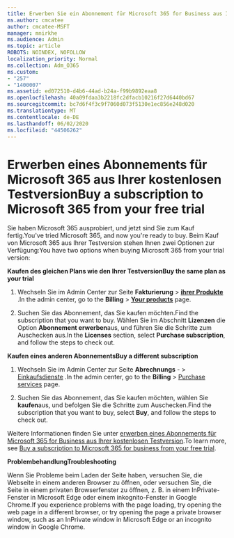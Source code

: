 ```yaml
---
title: Erwerben Sie ein Abonnement für Microsoft 365 for Business aus Ihrer kostenlosen Testversion.
ms.author: cmcatee
author: cmcatee-MSFT
manager: mnirkhe
ms.audience: Admin
ms.topic: article
ROBOTS: NOINDEX, NOFOLLOW
localization_priority: Normal
ms.collection: Adm_O365
ms.custom:
- "257"
- "1400007"
ms.assetid: ed072510-d4b6-44ad-b24a-f99b9892eaa8
ms.openlocfilehash: 40a09fdaa3b2218fc2dfacb10216f27d6440bd67
ms.sourcegitcommit: bc7d6f4f3c9f7060d073f5130e1ec856e248d020
ms.translationtype: MT
ms.contentlocale: de-DE
ms.lasthandoff: 06/02/2020
ms.locfileid: "44506262"
---
```

# <a name="buy-a-subscription-to-microsoft-365-from-your-free-trial"></a><span data-ttu-id="810ac-102">Erwerben eines Abonnements für Microsoft 365 aus Ihrer kostenlosen Testversion</span><span class="sxs-lookup"><span data-stu-id="810ac-102">Buy a subscription to Microsoft 365 from your free trial</span></span>

<span data-ttu-id="810ac-103">Sie haben Microsoft 365 ausprobiert, und jetzt sind Sie zum Kauf fertig.</span><span class="sxs-lookup"><span data-stu-id="810ac-103">You've tried Microsoft 365, and now you're ready to buy.</span></span> <span data-ttu-id="810ac-104">Beim Kauf von Microsoft 365 aus Ihrer Testversion stehen Ihnen zwei Optionen zur Verfügung:</span><span class="sxs-lookup"><span data-stu-id="810ac-104">You have two options when buying Microsoft 365 from your trial version:</span></span>
  
 <span data-ttu-id="810ac-105">**Kaufen des gleichen Plans wie den Ihrer Testversion**</span><span class="sxs-lookup"><span data-stu-id="810ac-105">**Buy the same plan as your trial**</span></span>
  
1. <span data-ttu-id="810ac-106">Wechseln Sie im Admin Center zur Seite **Fakturierung** \> **[ihrer Produkte](https://go.microsoft.com/fwlink/p/?linkid=842054)** .</span><span class="sxs-lookup"><span data-stu-id="810ac-106">In the admin center, go to the **Billing** \> **[Your products](https://go.microsoft.com/fwlink/p/?linkid=842054)** page.</span></span>

2. <span data-ttu-id="810ac-107">Suchen Sie das Abonnement, das Sie kaufen möchten.</span><span class="sxs-lookup"><span data-stu-id="810ac-107">Find the subscription that you want to buy.</span></span> <span data-ttu-id="810ac-108">Wählen Sie im Abschnitt **Lizenzen** die Option **Abonnement erwerben**aus, und führen Sie die Schritte zum Auschecken aus.</span><span class="sxs-lookup"><span data-stu-id="810ac-108">In the **Licenses** section, select **Purchase subscription**, and follow the steps to check out.</span></span>

<span data-ttu-id="810ac-109">**Kaufen eines anderen Abonnements**</span><span class="sxs-lookup"><span data-stu-id="810ac-109">**Buy a different subscription**</span></span>
  
1. <span data-ttu-id="810ac-110">Wechseln Sie im Admin Center zur Seite **Abrechnungs** - \> [Einkaufsdienste](https://go.microsoft.com/fwlink/p/?linkid=868433) .</span><span class="sxs-lookup"><span data-stu-id="810ac-110">In the admin center, go to the **Billing** \> [Purchase services](https://go.microsoft.com/fwlink/p/?linkid=868433) page.</span></span>

3. <span data-ttu-id="810ac-111">Suchen Sie das Abonnement, das Sie kaufen möchten, wählen Sie **kaufen**aus, und befolgen Sie die Schritte zum Auschecken.</span><span class="sxs-lookup"><span data-stu-id="810ac-111">Find the subscription that you want to buy, select **Buy**, and follow the steps to check out.</span></span>

<span data-ttu-id="810ac-112">Weitere Informationen finden Sie unter [erwerben eines Abonnements für Microsoft 365 for Business aus Ihrer kostenlosen Testversion](https://docs.microsoft.com/microsoft-365/commerce/buy-a-subscription-from-your-free-trial).</span><span class="sxs-lookup"><span data-stu-id="810ac-112">To learn more, see [Buy a subscription to Microsoft 365 for business from your free trial](https://docs.microsoft.com/microsoft-365/commerce/buy-a-subscription-from-your-free-trial).</span></span>

<span data-ttu-id="810ac-113">**Problembehandlung**</span><span class="sxs-lookup"><span data-stu-id="810ac-113">**Troubleshooting**</span></span>

<span data-ttu-id="810ac-114">Wenn Sie Probleme beim Laden der Seite haben, versuchen Sie, die Webseite in einem anderen Browser zu öffnen, oder versuchen Sie, die Seite in einem privaten Browserfenster zu öffnen, z. B. in einem InPrivate-Fenster in Microsoft Edge oder einem inkognito-Fenster in Google Chrome.</span><span class="sxs-lookup"><span data-stu-id="810ac-114">If you experience problems with the page loading, try opening the web page in a different browser, or try opening the page a private browser window, such as an InPrivate window in Microsoft Edge or an incognito window in Google Chrome.</span></span>
